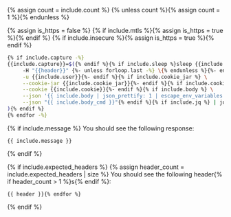 {% assign count = include.count %}
{% unless count %}{% assign count = 1 %}{% endunless %}

{% assign is_https = false %}
{% if include.mtls %}{% assign is_https = true %}{% endif %}
{% if include.insecure %}{% assign is_https = true %}{% endif %}
```bash
{% if include.capture -%}
{{include.capture}}=$({% endif %}{% if include.sleep %}sleep {{include.sleep}} && {% endif %}{% for i in (1..count) %}curl {% if include.insecure %}-k {% endif %}{% if include.display_headers %}-i {% endif %}{% if include.method %}-X {{include.method}} {% endif %}{% if include.mtls%}-k --key key.pem --cert cert.pem {% endif %}"{% if is_https %}https://{% endif %}{{ include.url }}"{% if include.headers %} \{%- endif -%}{% for header in include.headers %}
     -H "{{header}}" {%- unless forloop.last -%} \{% endunless %}{%- endfor %}{% if include.user %} \
     -u {{include.user}}{%- endif %}{% if include.cookie_jar %} \
     --cookie-jar {{include.cookie_jar}}{%- endif %}{% if include.cookie %} \
     --cookie {{include.cookie}}{%- endif %}{% if include.body %} \
     --json '{{ include.body | json_prettify: 1 | escape_env_variables | indent: 4 | strip }}'{% elsif include.body_cmd %} \
     --json "{{ include.body_cmd }}"{% endif %}{% if include.jq %} | jq -r '{{ include.jq | strip }}'{% endif %}{% if include.capture -%}
){% endif %}
{% endfor -%}
```

{% if include.message %}
You should see the following response:

```text
{{ include.message }}
```
{% endif %}


{% if include.expected_headers %}
{% assign header_count = include.expected_headers | size %}
You should see the following header{% if header_count > 1 %}s{% endif %}:

```text{% for header in include.expected_headers %}
{{ header }}{% endfor %}
```
{% endif %}